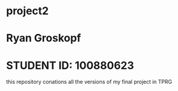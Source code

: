 # project2
# Ryan Groskopf
# STUDENT ID: 100880623
this repository conations all the versions of my final project in TPRG
